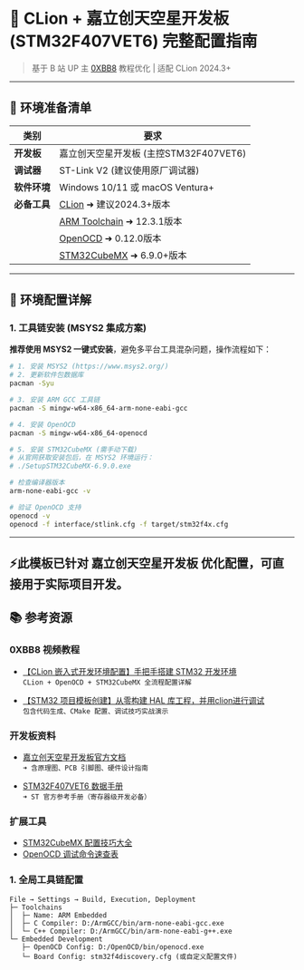 # 📜 CLion + 嘉立创天空星开发板 (STM32F407VET6) 完整配置指南

> 基于 B 站 UP 主 [0XBB8](https://space.bilibili.com/3493142393260061) 教程优化 | 适配 CLion 2024.3+

---

## 🚀 环境准备清单
| 类别        | 要求                                                                 |
|-----------|--------------------------------------------------------------------|
| **开发板**   | 嘉立创天空星开发板 (主控STM32F407VET6)                                       |
| **调试器**   | ST-Link V2 (建议使用原厂调试器)                                         |
| **软件环境**  | Windows 10/11 或 macOS Ventura+                                  |
| **必备工具**  | [CLion](https://www.jetbrains.com/clion/) ➜ 建议2024.3+版本                |
|           | [ARM Toolchain](https://developer.arm.com/downloads/-/gnu-rm) ➜ 12.3.1版本 |
|           | [OpenOCD](https://gnutoolchains.com/arm-eabi/openocd/) ➜ 0.12.0版本       |
|           | [STM32CubeMX](https://www.st.com/stm32cubemx) ➜ 6.9.0+版本              |

---

## 🔧 环境配置详解

### 1. 工具链安装 (MSYS2 集成方案)
**推荐使用 MSYS2 一键式安装**，避免多平台工具混杂问题，操作流程如下：

```bash
# 1. 安装 MSYS2 (https://www.msys2.org/)
# 2. 更新软件包数据库
pacman -Syu

# 3. 安装 ARM GCC 工具链
pacman -S mingw-w64-x86_64-arm-none-eabi-gcc

# 4. 安装 OpenOCD
pacman -S mingw-w64-x86_64-openocd

# 5. 安装 STM32CubeMX (需手动下载)
# 从官网获取安装包后，在 MSYS2 环境运行：
# ./SetupSTM32CubeMX-6.9.0.exe

# 检查编译器版本
arm-none-eabi-gcc -v

# 验证 OpenOCD 支持
openocd -v
openocd -f interface/stlink.cfg -f target/stm32f4x.cfg
```
---




## ⚡此模板已针对 **嘉立创天空星开发板** 优化配置，可直接用于实际项目开发。

## 📚 参考资源

### 0XBB8 视频教程
- [【CLion 嵌入式开发环境配置】手把手搭建 STM32 开发环境](https://www.bilibili.com/video/BV1kmcXeyEES/)  
  `CLion + OpenOCD + STM32CubeMX 全流程配置详解`
  
- [【STM32 项目模板创建】从零构建 HAL 库工程，并用clion进行调试](https://www.bilibili.com/video/BV1c8chemE6L/)  
  `包含代码生成、CMake 配置、调试技巧实战演示`

### 开发板资料
- [嘉立创天空星开发板官方文档](https://wiki.lckit.com/)  
  `➜ 含原理图、PCB 引脚图、硬件设计指南`
  
- [STM32F407VET6 数据手册](https://www.st.com/resource/en/reference_manual/dm00031020-stm32f405-415-stm32f407-417-stm32f427-437-and-stm32f429-439-advanced-arm-based-32-bit-mcus-stmicroelectronics.pdf)  
  `➜ ST 官方参考手册（寄存器级开发必备）`

### 扩展工具
- [STM32CubeMX 配置技巧大全](https://www.st.com/stm32cubemx)  
- [OpenOCD 调试命令速查表](https://openocd.org/doc/html/General-Commands.html)


### 1. 全局工具链配置
```plaintext
File → Settings → Build, Execution, Deployment
├─ Toolchains
│  ├─ Name: ARM Embedded
│  ├─ C Compiler: D:/ArmGCC/bin/arm-none-eabi-gcc.exe
│  └─ C++ Compiler: D:/ArmGCC/bin/arm-none-eabi-g++.exe
└─ Embedded Development
   ├─ OpenOCD Config: D:/OpenOCD/bin/openocd.exe
   └─ Board Config: stm32f4discovery.cfg (或自定义配置文件)


